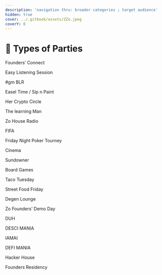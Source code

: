 ```yaml
---
description: 'navigation thru: broader categories ; target audience'
hidden: true
cover: ../.gitbook/assets/ZZo.jpeg
coverY: 0
---
```


# 👯 Types of Parties

Founders’ Connect

Easy Listening Session

\#gm BLR

Easel Time / Sip n Paint

Her Crypto Circle

The learning Man

Zo House Radio

FIFA

Friday Night Poker Tourney

Cinema

Sundowner

Board Games

Taco Tuesday

Street Food Friday

Degen Lounge

Zo Founders’ Demo Day

DUH

DESCI MANIA

IAMAI

DEFI MANIA

Hacker House

Founders Residency
